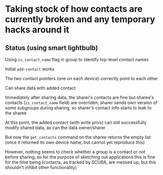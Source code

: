 # Taking stock of how contacts are currently broken and any temporary hacks around it

## Status (using smart lightbulb)

Using `is_contact_name` flag in group to identify top-level contact names

Initial `add-contact` works

The two contact pointers (one on each device) correctly point to each other

Can share data with added contact

Immediately after sharing data, the sharer's contacts are fine but sharee's
contacts (`is_contact_name` field) are overriden; sharer sends own version of
some subgroups during sharing, so sharer's contact info starts to leak to the
sharee

At this point, the added contact (with write privs) can still successfully modify 
shared data, as can the data owner/sharer

But now the `get_contacts` command on the sharee returns the empty list
(once it returned its own device name, but cannot yet reproduce this)

However, nothing seems to check whether a group is a contact or not before 
sharing, so for the purpose of sketching out applications this is fine for 
the time being (contacts, as tracked by SCUBA, are messed up, but this shouldn't
inhibit other functionality)
